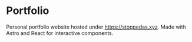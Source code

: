# Portfolio

Personal portfolio website hosted under <https://stoppedas.xyz>.
Made with Astro and React for interactive components.
